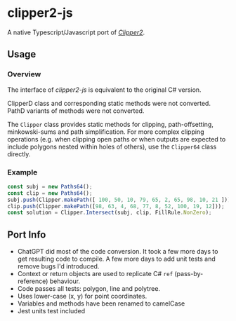 # clipper2-js
A native Typescript/Javascript port of _[Clipper2](https://github.com/AngusJohnson/Clipper2)_.

## Usage

### Overview

The interface of *clipper2-js* is equivalent to the original C# version.

ClipperD class and corresponding static methods were not converted.
PathD variants of methods were not converted.

The `Clipper` class provides static methods for clipping, path-offsetting, minkowski-sums and path simplification.
For more complex clipping operations (e.g. when clipping open paths or when outputs are expected to include polygons nested within holes of others), use the `Clipper64` class directly.


### Example

```ts
const subj = new Paths64();
const clip = new Paths64();
subj.push(Clipper.makePath([ 100, 50, 10, 79, 65, 2, 65, 98, 10, 21 ]));
clip.push(Clipper.makePath([98, 63, 4, 68, 77, 8, 52, 100, 19, 12]));
const solution = Clipper.Intersect(subj, clip, FillRule.NonZero);
```


## Port Info
* ChatGPT did most of the code conversion.  It took a few more days to get resulting code to compile. A few more days to add unit tests and remove bugs I'd introduced.
* Context or return objects are used to replicate C# `ref` (pass-by-reference) behaviour.
* Code passes all tests: polygon, line and polytree.
* Uses lower-case (x, y) for point coordinates.
* Variables and methods have been renamed to camelCase
* Jest units test included

